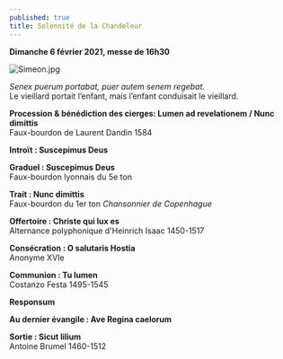 ```yaml
---
published: true
title: Solennité de la Chandeleur
---
```

**Dimanche 6 février 2021, messe de 16h30**  

![Simeon.jpg]({{site.baseurl}}/images/Simeon.jpg)

*Senex puerum portabat, puer autem senem regebat.*  
Le vieillard portait l’enfant, mais l’enfant conduisait le vieillard.

**Procession & bénédiction des cierges: Lumen ad revelationem / Nunc dimittis**  
Faux-bourdon de Laurent Dandin 1584

**Introït : Suscepimus Deus**  

**Graduel : Suscepimus Deus**    
Faux-bourdon lyonnais du 5e ton

**Trait : Nunc dimittis**  
Faux-bourdon du 1er ton *Chansonnier de Copenhague*

**Offertoire : Christe qui lux es**  
Alternance polyphonique d'Heinrich Isaac 1450-1517 

**Consécration : O salutaris Hostia**  
Anonyme XVIe

**Communion : Tu lumen**  
Costanzo Festa 1495-1545

**Responsum**

**Au dernier évangile : Ave Regina caelorum**

**Sortie : Sicut lilium**  
Antoine Brumel 1460-1512
